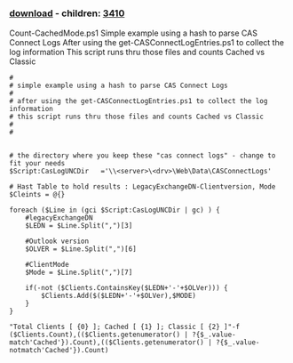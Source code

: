 ﻿---
pid:            3409
poster:         dethompson71
title:          
date:           2012-05-09 23:48:58
format:         posh
parent:         0
parent:         0
children:       3410
---

# 

### [download](3409.ps1) - children: [3410](3410.md)

Count-CachedMode.ps1
Simple example using a hash to parse CAS Connect Logs
After using the get-CASConnectLogEntries.ps1 to collect the log information
This script runs thru those files and counts Cached vs Classic



```posh
# 
# simple example using a hash to parse CAS Connect Logs
#
# after using the get-CASConnectLogEntries.ps1 to collect the log information
# this script runs thru those files and counts Cached vs Classic
#
#


# the directory where you keep these "cas connect logs" - change to fit your needs
$Script:CasLogUNCDir   ='\\<server>\<drv>\Web\Data\CASConnectLogs'

# Hast Table to hold results : LegacyExchangeDN-Clientversion, Mode
$Cleints = @{}

foreach ($Line in (gci $Script:CasLogUNCDir | gc) ) {
    #legacyExchangeDN
    $LEDN = $Line.Split(",")[3]
    
    #Outlook version
    $OLVER = $Line.Split(",")[6]
    
    #ClientMode
    $Mode = $Line.Split(",")[7]

    if(-not ($Clients.ContainsKey($LEDN+'-'+$OLVer))) {
        $Clients.Add($($LEDN+'-'+$OLVer),$MODE)
    }
}

"Total Clients [ {0} ]; Cached [ {1} ]; Classic [ {2} ]"-f ($Clients.Count),(($Clients.getenumerator() | ?{$_.value-match'Cached'}).Count),(($Clients.getenumerator() | ?{$_.value-notmatch'Cached'}).Count)


```
